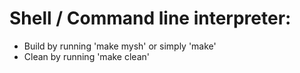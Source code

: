 # Shell / Command line interpreter:

-   Build by running 'make mysh' or simply 'make'
-   Clean by running 'make clean'

